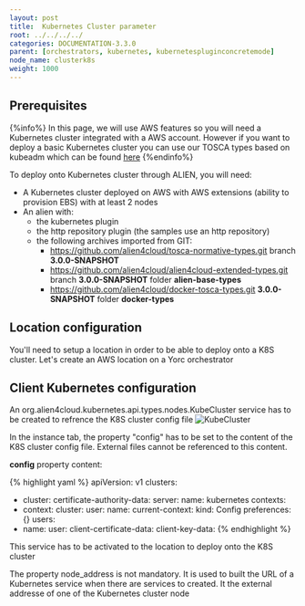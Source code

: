 ```yaml
---
layout: post
title:  Kubernetes Cluster parameter
root: ../../../../
categories: DOCUMENTATION-3.3.0
parent: [orchestrators, kubernetes, kubernetespluginconcretemode]
node_name: clusterk8s
weight: 1000
---
```


## Prerequisites

{%info%}
In this page, we will use AWS features so you will need a Kubernetes cluster integrated with a AWS account.
However if you want to deploy a basic Kubernetes cluster you can use our TOSCA types based on kubeadm which can be found [here](https://github.com/alien4cloud/csar-public-library/tree/develop/org/alien4cloud/kubernetes/kubeadm)
{%endinfo%}

To deploy onto Kubernetes cluster through ALIEN, you will need:

- A Kubernetes cluster deployed on AWS with AWS extensions (ability to provision EBS) with at least 2 nodes
- An alien with:
  - the kubernetes plugin
  - the http repository plugin (the samples use an http repository)
  - the following archives imported from GIT:
    - https://github.com/alien4cloud/tosca-normative-types.git branch **3.0.0-SNAPSHOT**
    - https://github.com/alien4cloud/alien4cloud-extended-types.git branch **3.0.0-SNAPSHOT** folder **alien-base-types**
    - https://github.com/alien4cloud/docker-tosca-types.git **3.0.0-SNAPSHOT** folder **docker-types**

## Location configuration

You'll need to setup a location in order to be able to deploy onto a K8S cluster. Let's create an AWS location on a Yorc orchestrator

## Client Kubernetes configuration

An org.alien4cloud.kubernetes.api.types.nodes.KubeCluster service has to be created to refrence the K8S cluster config file
![KubeCluster](../../images/3.3.0/orchestrators/kubernetes/kubecluster_1.png)

In the instance tab, the property "config" has to be set to the content of the K8S cluster config file.
External files cannot be referenced to this content.

**config** property content:

{% highlight yaml %}
apiVersion: v1
clusters:
- cluster:
    certificate-authority-data: <content of certificate authority>
    server: <URL of K8S cluster>
  name: kubernetes
contexts:
- context:
    cluster: <cluster name>
    user: <kubernetes client user>
  name: <cluster name>
current-context: <current context>
kind: Config
preferences: {}
users:
- name: <kubernetes client user>
  user:
    client-certificate-data: <client certificate content>
    client-key-data: <client key content>
{% endhighlight %}

This service has to be activated to the location to deploy onto the K8S cluster

The property node_address is not mandatory. It is used to built the URL of a Kubernetes service when there are services to created. It the external addresse of one of the Kubernetes cluster node





